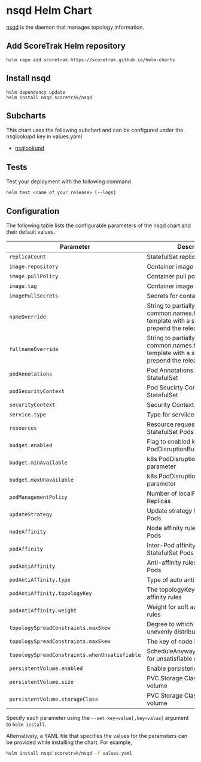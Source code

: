 # nsqd Helm Chart

[nsqd](https://nsq.io/components/nsqd.html) is the daemon that manages topology information.

## Add ScoreTrak Helm repository

```console
helm repo add scoretrak https://scoretrak.github.io/helm-charts
```

## Install nsqd

```console
helm dependency update
helm install nsqd scoretrak/nsqd
```

## Subcharts

This chart uses the following subchart and can be configured under the nsqlookupd key in values.yaml

- [nsqlookupd](../nsqlookupd/README.md)

## Tests

Test your deployment with the following command

```console
helm test <name_of_your_release> [--logs]
```

## Configuration

The following table lists the configurable parameters of the nsqd chart and their default values.

| Parameter                                     | Description                                                                                               | Default                     |
| --------------------------------------------- | --------------------------------------------------------------------------------------------------------- | --------------------------- |
| `replicaCount`                                | StatefulSet replicas number                                                                               | `1`                         |
| `image.repository`                            | Container image name                                                                                      | `nsqio/nsq`                 |
| `image.pullPolicy`                            | Container pull policy                                                                                     | `IfNotPresent`              |
| `image.tag`                                   | Container image tag                                                                                       | `""`                        |
| `imagePullSecrets`                            | Secrets for container registry                                                                            | `[]`                        |
| `nameOverride`                                | String to partially override common.names.fullname template with a string (will prepend the release name) | `""`                        |
| `fullnameOverride`                            | String to partially override common.names.fullname template with a string (will prepend the release name) | `""`                        |
| `podAnnotations`                              | Pod Annotations for the StatefulSet                                                                       | `{}`                        |
| `podSecurityContext`                          | Pod Seucirty Context for StatefulSet                                                                      | `{}`                        |
| `securityContext`                             | Security Context for Container                                                                            | `{}`                        |
| `service.type`                                | Type for serviice for statefulset                                                                         | `ClusterIP`                 |
| `resources`                                   | Resource requests and limits for StatefulSet Pods                                                         | `{}`                        |
| `budget.enabled`                              | Flag to enabled k8s PodDisruptionBudget                                                                   | `true`                      |
| `budget.minAvailable`                         | k8s PodDisruptionBudget parameter                                                                         | `1`                         |
| `budget.maxUnavailable`                       | k8s PodDisruptionBudget parameter                                                                         | `""`                        |
| `podManagementPolicy`                         | Number of localProvisioner Replicas                                                                       | `"OrderedReady`             |
| `updateStrategy`                              | Update strategy for StatefulSet Pods                                                                      | `{"type": "RollingUpdate"}` |
| `nodeAffinity`                                | Node affinity rules of StatefulSet Pods                                                                   | `{}`                        |
| `podAffinity`                                 | Inter-Pod affinity rules of StatefulSet Pods                                                              | `{}`                        |
| `podAntiAffinity`                             | Anti-affinity rules of StatefulSet Pods                                                                   | `auto`                      |
| `podAntiAffinity.type`                        | Type of auto anti-affinity rules                                                                          | `"hard"`                    |
| `podAntiAffinity.topologyKey`                 | The topologyKey for auto anti-affinity rules                                                              | `"kubernetes.io/hostname"`  |
| `podAntiAffinity.weight`                      | Weight for soft auto anti-affinity rules                                                                  |                             |
| `topologySpreadConstraints.maxSkew`           | Degree to which Pods may be unevenly distributed                                                          | `1`                         |
| `topologySpreadConstraints.maxSkew`           | The key of node labels                                                                                    | `"kubernetes.io/hostname"`  |
| `topologySpreadConstraints.whenUnsatisfiable` | ScheduleAnyway/DoNotSchedule for unsatisfiable constraints                                                | `DoNotSchedule`             |
| `persistentVolume.enabled`                    | Enable persistence using PVC                                                                              | `true`                      |
| `persistentVolume.size`                       | PVC Storage Class for nsqd volume                                                                         | `1Gi`                       |
| `persistentVolume.storageClass`               | PVC Storage Class for nsqd volume                                                                         | `nil`                       |
Specify each parameter using the `--set key=value[,key=value]` argument to `helm install`.

Alternatively, a YAML file that specifies the values for the parameters can be provided while installing the chart. For example,

```bash
helm install nsqd scoretrak/nsqd -f values.yaml
```